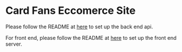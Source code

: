 # Card Fans Eccomerce Site
Please follow the README at [here](https://github.com/221114-Java-Angular-NGC/card-fans-p2/blob/julioBranch/Card%20Fans%20Backend/README.md) to set up the back end api.

For front end, please follow the README at  [here](https://github.com/221114-Java-Angular-NGC/card-fans-p2/blob/julioBranch/web-app/README.md) to set up the front end server.
